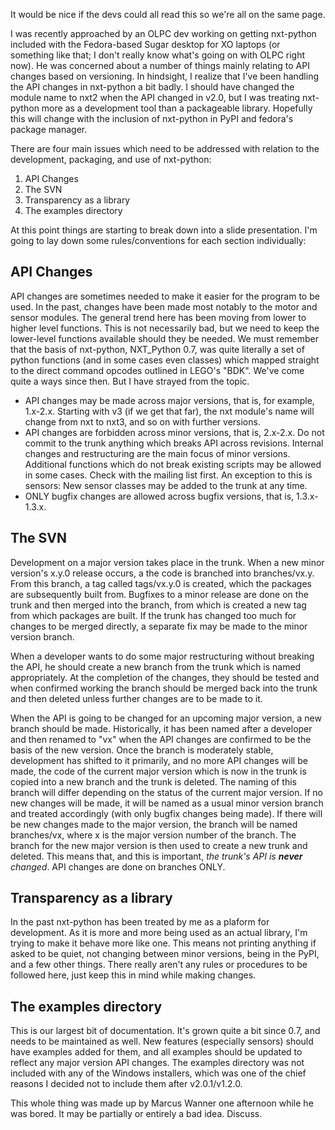 It would be nice if the devs could all read this so we're all on the same page.

I was recently approached by an OLPC dev working on getting nxt-python included with the Fedora-based Sugar desktop for XO laptops (or something like that; I don't really know what's going on with OLPC right now). He was concerned about a number of things mainly relating to API changes based on versioning. In hindsight, I realize that I've been handling the API changes in nxt-python a bit badly. I should have changed the module name to nxt2 when the API changed in v2.0, but I was treating nxt-python more as a development tool than a packageable library. Hopefully this will change with the inclusion of nxt-python in PyPI and fedora's package manager.

There are four main issues which need to be addressed with relation to the development, packaging, and use of nxt-python:
  1. API Changes
  1. The SVN
  1. Transparency as a library
  1. The examples directory

At this point things are starting to break down into a slide presentation. I'm going to lay down some rules/conventions for each section individually:

## API Changes ##
API changes are sometimes needed to make it easier for the program to be used. In the past, changes have been made most notably to the motor and sensor modules. The general trend here has been moving from lower to higher level functions. This is not necessarily bad, but we need to keep the lower-level functions available should they be needed. We must remember that the basis of nxt-python, NXT\_Python 0.7, was quite literally a set of python functions (and in some cases even classes) which mapped straight to the direct command opcodes outlined in LEGO's "BDK". We've come quite a ways since then. But I have strayed from the topic.
  * API changes may be made across major versions, that is, for example, 1.x-2.x. Starting with v3 (if we get that far), the nxt module's name will change from nxt to nxt3, and so on with further versions.
  * API changes are forbidden across minor versions, that is, 2.x-2.x. Do not commit to the trunk anything which breaks API across revisions. Internal changes and restructuring are the main focus of minor versions. Additional functions which do not break existing scripts may be allowed in some cases. Check with the mailing list first. An exception to this is sensors: New sensor classes may be added to the trunk at any time.
  * ONLY bugfix changes are allowed across bugfix versions, that is, 1.3.x-1.3.x.

## The SVN ##
Development on a major version takes place in the trunk. When a new minor version's x.y.0 release occurs, a the code is branched into branches/vx.y. From this branch, a tag called tags/vx.y.0 is created, which the packages are subsequently built from. Bugfixes to a minor release are done on the trunk and then merged into the branch, from which is created a new tag from which packages are built. If the trunk has changed too much for changes to be merged directly, a separate fix may be made to the minor version branch.

When a developer wants to do some major restructuring without breaking the API, he should create a new branch from the trunk which is named appropriately. At the completion of the changes, they should be tested and when confirmed working the branch should be merged back into the trunk and then deleted unless further changes are to be made to it.

When the API is going to be changed for an upcoming major version, a new branch should be made. Historically, it has been named after a developer and then renamed to "vx" when the API changes are confirmed to be the basis of the new version. Once the branch is moderately stable, development has shifted to it primarily, and no more API changes will be made, the code of the current major version which is now in the trunk is copied into a new branch and the trunk is deleted. The naming of this branch will differ depending on the status of the current major version. If no new changes will be made, it will be named as a usual minor version branch and treated accordingly (with only bugfix changes being made). If there will be new changes made to the major version, the branch will be named branches/vx, where x is the major version number of the branch. The branch for the new major version is then used to create a new trunk and deleted. This means that, and this is important, _the trunk's API is **never** changed_. API changes are done on branches ONLY.

## Transparency as a library ##
In the past nxt-python has been treated by me as a plaform for development. As it is more and more being used as an actual library, I'm trying to make it behave more like one. This means not printing anything if asked to be quiet, not changing between minor versions, being in the PyPI, and a few other things. There really aren't any rules or procedures to be followed here, just keep this in mind while making changes.

## The examples directory ##
This is our largest bit of documentation. It's grown quite a bit since 0.7, and needs to be maintained as well. New features (especially sensors) should have examples added for them, and all examples should be updated to reflect any major version API changes. The examples directory was not included with any of the Windows installers, which was one of the chief reasons I decided not to include them after v2.0.1/v1.2.0.

This whole thing was made up by Marcus Wanner one afternoon while he was bored. It may be partially or entirely a bad idea. Discuss.